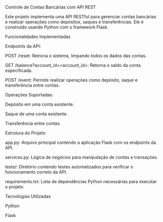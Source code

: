 Controle de Contas Bancárias com API REST

Este projeto implementa uma API RESTful para gerenciar contas bancárias e realizar operações como depósitos, saques e transferências. 
Ele é construído usando Python com o framework Flask.

Funcionalidades Implementadas

Endpoints da API:

POST /reset: Reinicia o sistema, limpando todos os dados das contas.

GET /balance?account_id=<account_id>: Retorna o saldo da conta especificada.

POST /event: Permite realizar operações como depósito, saque e transferência entre contas.

Operações Suportadas:

Depósito em uma conta existente.

Saque de uma conta existente.

Transferência entre contas.

Estrutura do Projeto

app.py: Arquivo principal contendo a aplicação Flask com os endpoints da API.

services.py: Lógica de negócios para manipulação de contas e transações.

tests/: Diretório contendo testes automatizados para verificar o funcionamento correto da API.

requirements.txt: Lista de dependências Python necessárias para executar o projeto.

Tecnologias Utilizadas

Python

Flask
